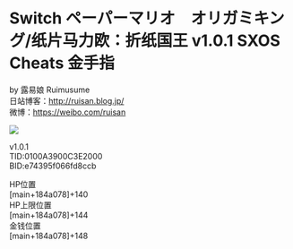 # Switch ペーパーマリオ　オリガミキング/纸片马力欧：折纸国王 v1.0.1 SXOS Cheats 金手指

by 露易娘 Ruimusume</br>
日站博客：http://ruisan.blog.jp/</br>
微博：https://weibo.com/ruisan</br>

<img src="https://wx1.sinaimg.cn/large/6b6d4dd9gy1ggxpmr4uhaj212u0u0b2a.jpg"/>

v1.0.1</br>
TID:0100A3900C3E2000</br>
BID:e74395f066fd8ccb</br>

HP位置</br>
[main+184a078]+140</br>
HP上限位置</br>
[main+184a078]+144</br>
金钱位置</br>
[main+184a078]+148</br>
